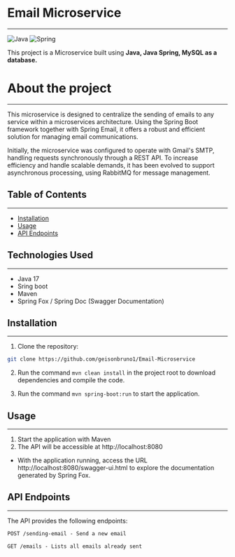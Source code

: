 # Email Microservice
***
![Java](https://img.shields.io/badge/java-%23ED8B00.svg?style=for-the-badge&logo=openjdk&logoColor=white)
![Spring](https://img.shields.io/badge/spring-%236DB33F.svg?style=for-the-badge&logo=spring&logoColor=white)

This project is a Microservice built using **Java, Java Spring, MySQL as a database.**

# About the project
___
This microservice is designed to centralize the sending of emails to any service within a microservices architecture. Using the Spring Boot framework together with Spring Email, it offers a robust and efficient solution for managing email communications.

Initially, the microservice was configured to operate with Gmail's SMTP, handling requests synchronously through a REST API. To increase efficiency and handle scalable demands, it has been evolved to support asynchronous processing, using RabbitMQ for message management.

## Table of Contents
***
- [Installation](#installation)
- [Usage](#usage)
- [API Endpoints](#api-endpoints)

## Technologies Used
***

- Java 17
- Sring boot
- Maven
- Spring Fox / Spring Doc (Swagger Documentation)

## Installation
***
1. Clone the repository:

```bash
git clone https://github.com/geisonbruno1/Email-Microservice
```

2. Run the command ```mvn clean install``` in the project root to download dependencies and compile the code.

3. Run the command ```mvn spring-boot:run``` to start the application.

## Usage
***

1. Start the application with Maven
2. The API will be accessible at http://localhost:8080

- With the application running, access the URL http://localhost:8080/swagger-ui.html to explore the documentation generated by Spring Fox.

## API Endpoints
***
The API provides the following endpoints:

```markdown
POST /sending-email - Send a new email

GET /emails - Lists all emails already sent
```
